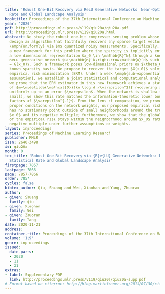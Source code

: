 ```yaml
---
title: 'Robust One-Bit Recovery via ReLU Generative Networks: Near-Optimal Statistical
  Rate and Global Landscape Analysis'
booktitle: Proceedings of the 37th International Conference on Machine Learning
year: '2020'
pdf: http://proceedings.mlr.press/v119/qiu20a/qiu20a.pdf
url: http://proceedings.mlr.press/v119/qiu20a.html
abstract: We study the robust one-bit compressed sensing problem whose goal is to
  design an algorithm that faithfully recovers any sparse target vector $\theta_0\in\mathbb{R}^d$
  \emph{uniformly} via $m$ quantized noisy measurements. Specifically, we consider
  a new framework for this problem where the sparsity is implicitly enforced via mapping
  a low dimensional representation $x_0 \in \mathbb{R}^k$ through a known $n$-layer
  ReLU generative network $G:\mathbb{R}^k\rightarrow\mathbb{R}^d$ such that $\theta_0
  = G(x_0)$. Such a framework poses low-dimensional priors on $\theta_0$ without a
  known sparsity basis. We propose to recover the target $G(x_0)$ solving an unconstrained
  empirical risk minimization (ERM). Under a weak \emph{sub-exponential measurement
  assumption}, we establish a joint statistical and computational analysis. In particular,
  we prove that the ERM estimator in this new framework achieves a statistical rate
  of $m=\widetilde{\mathcal{O}}(kn \log d /\varepsilon^2)$ recovering any $G(x_0)$
  uniformly up to an error $\varepsilon$. When the network is shallow (i.e., $n$ is
  small), we show this rate matches the information-theoretic lower bound up to logarithm
  factors of $\varepsilon^{-1}$. From the lens of computation, we prove that under
  proper conditions on the network weights, our proposed empirical risk, despite non-convexity,
  has no stationary point outside of small neighborhoods around the true representation
  $x_0$ and its negative multiple; furthermore, we show that the global minimizer
  of the empirical risk stays within the neighborhood around $x_0$ rather than its
  negative multiple under further assumptions on weights.
layout: inproceedings
series: Proceedings of Machine Learning Research
publisher: PMLR
issn: 2640-3498
id: qiu20a
month: 0
tex_title: 'Robust One-Bit Recovery via {R}e{LU} Generative Networks: Near-Optimal
  Statistical Rate and Global Landscape Analysis'
firstpage: 7857
lastpage: 7866
page: 7857-7866
order: 7857
cycles: false
bibtex_author: Qiu, Shuang and Wei, Xiaohan and Yang, Zhuoran
author:
- given: Shuang
  family: Qiu
- given: Xiaohan
  family: Wei
- given: Zhuoran
  family: Yang
date: 2020-11-21
address: 
container-title: Proceedings of the 37th International Conference on Machine Learning
volume: '119'
genre: inproceedings
issued:
  date-parts:
  - 2020
  - 11
  - 21
extras:
- label: Supplementary PDF
  link: http://proceedings.mlr.press/v119/qiu20a/qiu20a-supp.pdf
# Format based on citeproc: http://blog.martinfenner.org/2013/07/30/citeproc-yaml-for-bibliographies/
---
```

